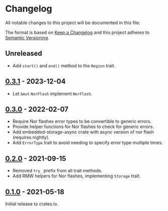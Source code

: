 # Changelog

All notable changes to this project will be documented in this file.

The format is based on [Keep a Changelog](http://keepachangelog.com/en/1.0.0/)
and this project adheres to [Semantic Versioning](http://semver.org/spec/v2.0.0.html).

## Unreleased

- Add `start()` and `end()` method to the `Region` trait.

## [0.3.1] - 2023-12-04

- Let `&mut` `NorFlash` implement `NorFlash`.

## [0.3.0] - 2022-02-07

- Require Nor flashes error types to be convertible to generic errors.
- Provide helper functions for Nor flashes to check for generic errors.
- Add embedded-storage-async crate with async version of nor flash (requires nightly).
- Add `ErrorType` trait to avoid needing to specify error type multiple times.

## [0.2.0] - 2021-09-15

- Removed `try_` prefix from all trait methods.
- Add RMW helpers for Nor flashes, implementing `Storage` trait.

## [0.1.0] - 2021-05-18

Initial release to crates.io.

[Unreleased]: https://github.com/rust-embedded-community/embedded-storage/compare/v0.3.1...HEAD
[0.3.1]: https://github.com/rust-embedded-community/embedded-storage/releases/tag/v0.3.1
[0.3.0]: https://github.com/rust-embedded-community/embedded-storage/releases/tag/v0.3.0
[0.2.0]: https://github.com/rust-embedded-community/embedded-storage/releases/tag/v0.2.0
[0.1.0]: https://github.com/rust-embedded-community/embedded-storage/releases/tag/v0.1.0
